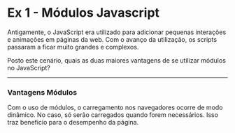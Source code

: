 # Ex 1 - Módulos Javascript

Antigamente, o JavaScript era utilizado para adicionar pequenas interações e animações em páginas da web. Com o avanço da utilização, os scripts passaram a ficar muito grandes e complexos.

Posto este cenário, quais as duas maiores vantagens de se utilizar módulos no JavaScript?



_____

### Vantagens Módulos 

Com o uso de módulos, o carregamento nos navegadores ocorre de modo dinâmico. No caso, só serão carregados quando forem necessários. Isso traz beneficio para o desempenho da página. 